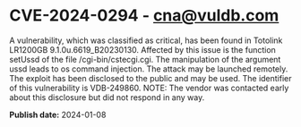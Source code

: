 # CVE-2024-0294 - cna@vuldb.com

A vulnerability, which was classified as critical, has been found in Totolink LR1200GB 9.1.0u.6619_B20230130. Affected by this issue is the function setUssd of the file /cgi-bin/cstecgi.cgi. The manipulation of the argument ussd leads to os command injection. The attack may be launched remotely. The exploit has been disclosed to the public and may be used. The identifier of this vulnerability is VDB-249860. NOTE: The vendor was contacted early about this disclosure but did not respond in any way.

**Publish date:** 2024-01-08
